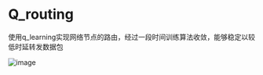# Q_routing
使用q_learning实现网络节点的路由，经过一段时间训练算法收敛，能够稳定以较低时延转发数据包

 ![image](https://github.com/coach00/Q_routing/avgdelayTime.png)
